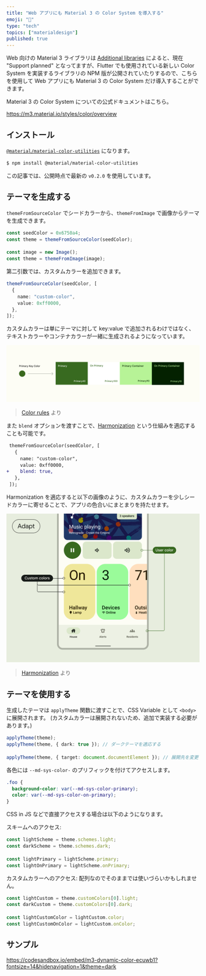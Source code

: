```yaml
---
title: "Web アプリにも Material 3 の Color System を導入する"
emoji: "🎨"
type: "tech"
topics: ["materialdesign"]
published: true
---
```


Web 向けの Material 3 ライブラリは [Additional libraries](https://m3.material.io/libraries/additional) によると、現在 "Support planned" となってますが、Flutter でも使用されている新しい Color System を実装するライブラリの NPM 版が公開されていたりするので、こちらを使用して Web アプリにも Material 3 の Color System だけ導入することができます。

Material 3 の Color System についての公式ドキュメントはこちら。

https://m3.material.io/styles/color/overview

## インストール

[`@material/material-color-utilities`](https://www.npmjs.com/package/@material/material-color-utilities) になります。

```sh
$ npm install @material/material-color-utilities
```

この記事では、公開時点で最新の `v0.2.0` を使用しています。

## テーマを生成する

`themeFromSourceColor` でシードカラーから、`themeFromImage` で画像からテーマを生成できます。

```typescript
const seedColor = 0x6750a4;
const theme = themeFromSourceColor(seedColor);

const image = new Image();
const theme = themeFromImage(image);
```

第二引数では、カスタムカラーを追加できます。

```typescript
themeFromSourceColor(seedColor, [
  {
    name: "custom-color",
    value: 0xff0000,
  },
]);
```

カスタムカラーは単にテーマに対して key:value で追加されるわけではなく、テキストカラーやコンテナカラーが一緒に生成されるようになっています。

![](/images/m3-color-web/scheme.png)

> [Color rules](https://m3.material.io/styles/color/the-color-system/color-roles) より

また `blend` オプションを渡すことで、[Harmonization](https://m3.material.io/styles/color/the-color-system/custom-colors#0a23e6c1-3a6b-490d-a6b6-b7bce64314e2) という仕組みを適応することも可能です。

```diff ts
 themeFromSourceColor(seedColor, [
   {
     name: "custom-color",
     value: 0xff0000,
+    blend: true,
   },
 ]);
```

Harmonization を適応すると以下の画像のように、カスタムカラーを少しシードカラーに寄せることで、アプリの色合いにまとまりを持たせます。

![](/images/m3-color-web/harmonization.gif)

> [Harmonization](https://m3.material.io/styles/color/the-color-system/custom-colors#0a23e6c1-3a6b-490d-a6b6-b7bce64314e2) より

## テーマを使用する

生成したテーマは `applyTheme` 関数に渡すことで、CSS Variable として `<body>` に展開されます。
(カスタムカラーは展開されないため、追加で実装する必要があります。)

```typescript
applyTheme(theme);
applyTheme(theme, { dark: true }); // ダークテーマを適応する

applyTheme(theme, { target: document.documentElement }); // 展開先を変更する
```

各色には `--md-sys-color-` のプリフィックを付けてアクセスします。

```css
.foo {
  background-color: var(--md-sys-color-primary);
  color: var(--md-sys-color-on-primary);
}
```

CSS in JS などで直接アクセスする場合は以下のようになります。

スキームへのアクセス:

```typescript
const lightScheme = theme.schemes.light;
const darkScheme = theme.schemes.dark;

const lightPrimary = lightScheme.primary;
const lightOnPrimary = lightScheme.onPrimary;
```

カスタムカラーへのアクセス:
配列なのでそのままでは使いづらいかもしれません。

```typescript
const lightCustom = theme.customColors[0].light;
const darkCustom = theme.customColors[0].dark;

const lightCustomColor = lightCustom.color;
const lightCustomOnColor = lightCustom.onColor;
```

## サンプル

https://codesandbox.io/embed/m3-dynamic-color-ecuwb1?fontsize=14&hidenavigation=1&theme=dark
